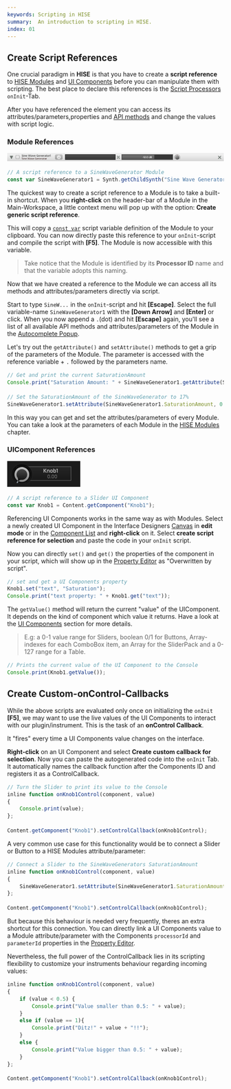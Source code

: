 ```yaml
---
keywords: Scripting in HISE
summary:  An introduction to scripting in HISE.
index: 01
---
```



## Create Script References

One crucial paradigm in **HISE** is that you have to create a **script reference** to [HISE Modules](/hise-modules) and [UI Components](/ui-components) before you can manipulate them with scripting. The best place to declare this references is the [Script Processors](/hise-modules/midi-processors/list/scriptprocessor) `onInit`-Tab.

After you have referenced the element you can access its attributes/parameters,properties and [API methods](/scripting/scripting-api) and change the values with script logic.  

### Module References

![sinewave-topbar](images/custom/sinewave-topbar.png)

```javascript
// A script reference to a SineWaveGenerator Module 
const var SineWaveGenerator1 = Synth.getChildSynth("Sine Wave Generator1");
```

The quickest way to create a script reference to a Module is to take a built-in shortcut. When you **right-click** on the header-bar of a Module in the Main-Workspace, a little context menu will pop up with the option: **Create generic script reference**. 

This will copy a [`const var`](/scripting/scripting-in-hise/additions-in-hise#const-variables) script variable definition of the Module to your clipboard. You can now directly paste this reference to your `onInit`-script and compile the script with **[F5]**. The Module is now accessible with this variable.

>Take notice that the Module is identified by its **Processor ID** name and that the variable adopts this naming.

Now that we have created a reference to the Module we can access all its methods and attributes/parameters directly via script. 

Start to type `SineW...` in the `onInit`-script and hit **[Escape]**. Select the full variable-name `SineWaveGenerator1` with the **[Down Arrow]** and **[Enter]** or click. When you now append a `.`(dot) and hit **[Escape]** again, you'll see a list of all available API methods and attributes/parameters of the Module in the [Autocomplete Popup](/working-with-hise/workspaces/scripting-workspace/code-editor#autocomplete-popup-[esc]).

Let's try out the `getAttribute()` and `setAttribute()` methods to get a grip of the parameters of the Module. The parameter is accessed with the reference variable + `.` followed by the parameters name. 

```javascript
// Get and print the current SaturationAmount
Console.print("Saturation Amount: " + SineWaveGenerator1.getAttribute(SineWaveGenerator1.SaturationAmount));

// Set the SaturationAmount of the SineWaveGenerator to 17%
SineWaveGenerator1.setAttribute(SineWaveGenerator1.SaturationAmount, 0.17);
```

In this way you can get and set the attributes/parameters of every Module. You can take a look at the parameters of each Module in the [HISE Modules](/hise-modules) chapter. 

### UIComponent References

![knob1](images/custom/knob1.png)

```javascript
// A script reference to a Slider UI Component
const var Knob1 = Content.getComponent("Knob1");
```

Referencing UI Components works in the same way as with Modules. Select a newly created UI Component in the Interface Designers [Canvas](/working-with-hise/workspaces/scripting-workspace/canvas#canvas) in **edit mode** or in the [Component List](/working-with-hise/workspaces/scripting-workspace/canvas#component-list) and **right-click** on it. Select **create script reference for selection** and paste the code in your `onInit` script.  

Now you can directly `set()` and `get()` the properties of the component in your script, which will show up in the [Property Editor](/working-with-hise/workspaces/scripting-workspace/canvas#property-editor) as "Overwritten by script". 

```javascript
// set and get a UI Components property
Knob1.set("text", "Saturation");
Console.print("text property: " + Knob1.get("text"));
```

The `getValue()` method will return the current "value" of the UIComponent. It depends on the kind of component which value it returns. Have a look at the [UI Components](/ui-components) section for more details.

> E.g: a 0-1 value range for Sliders, boolean 0/1 for Buttons, Array-indexes for each ComboBox item, an Array for the SliderPack and a 0-127 range for a Table.

```javascript
// Prints the current value of the UI Component to the Console
Console.print(Knob1.getValue());
```

## Create Custom-onControl-Callbacks

While the above scripts are evaluated only once on initializing the `onInit` **[F5]**, we may want to use the live values of the UI Components to interact with our plugin/instrument. This is the task of an **onControl Callback**.

It "fires" every time a UI Components value changes on the interface.

**Right-click** on an UI Component and select **Create custom callback for selection**. Now you can paste the autogenerated code into the `onInit` Tab. It automatically names the callback function after the Components ID and registers it as a ControlCallback.  

```javascript
// Turn the Slider to print its value to the Console
inline function onKnob1Control(component, value)
{
	Console.print(value);
};

Content.getComponent("Knob1").setControlCallback(onKnob1Control);
```

A very common use case for this functionality would be to connect a Slider or Button to a HISE Modules attribute/parameter: 

```javascript
// Connect a Slider to the SineWaveGenerators SaturationAmount
inline function onKnob1Control(component, value)
{
    SineWaveGenerator1.setAttribute(SineWaveGenerator1.SaturationAmount, value);
};

Content.getComponent("Knob1").setControlCallback(onKnob1Control);
```
But because this behaviour is needed very frequently, theres an extra shortcut for this connection. You can directly link a UI Components value to a Module attribute/parameter with the Components `processorId` and `parameterId` properties in the [Property Editor](/working-with-hise/workspaces/scripting-workspace/canvas#property-editor). 


Nevertheless, the full power of the ControlCallback lies in its scripting flexibility to customize your instruments behaviour regarding incoming values:

```javascript
inline function onKnob1Control(component, value)
{
    if (value < 0.5) {
        Console.print("Value smaller than 0.5: " + value);
    }
    else if (value == 1){
        Console.print("Ditz!" + value + "!!");
    }
    else {
        Console.print("Value bigger than 0.5: " + value);
    }
};

Content.getComponent("Knob1").setControlCallback(onKnob1Control);
```